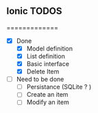 ## Ionic TODOS ##

=============

- [x] Done
 	- [x] Model definition
	- [x] List definition
	- [x] Basic interface
	- [x] Delete Item
- [ ] Need to be done
	- [ ] Persistance (SQLite ? )
	- [ ] Create an item
	- [ ] Modify an item
